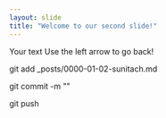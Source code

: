 ```yaml
---
layout: slide
title: "Welcome to our second slide!"
---
```

Your text
Use the left arrow to go back!

git add _posts/0000-01-02-sunitach.md

git commit -m "<YOUR-MESSAGE>"

  git push
